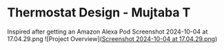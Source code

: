 # Thermostat Design - Mujtaba T 
 Inspired after getting an Amazon Alexa Pod
 Screenshot 2024-10-04 at 17.04.29.png
 ![Project Overview]([Screenshot 2024-10-04 at 17.04.29.png](https://github.com/MujtabaTaimur/ThermostatDesign/blob/main/Screenshot%202024-10-04%20at%2017.04.29.png))




